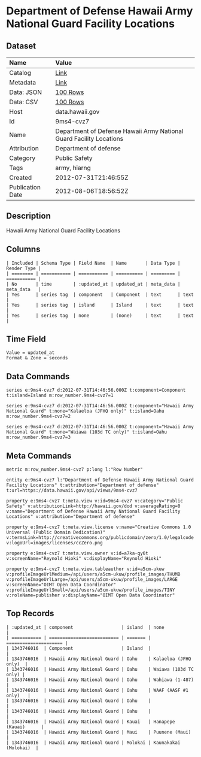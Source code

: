 # Department of Defense Hawaii Army National Guard Facility Locations

## Dataset

| Name | Value |
| :--- | :---- |
| Catalog | [Link](https://catalog.data.gov/dataset/department-of-defense-hawaii-army-national-guard-facility-locations-469e1) |
| Metadata | [Link](https://data.hawaii.gov/api/views/9ms4-cvz7) |
| Data: JSON | [100 Rows](https://data.hawaii.gov/api/views/9ms4-cvz7/rows.json?max_rows=100) |
| Data: CSV | [100 Rows](https://data.hawaii.gov/api/views/9ms4-cvz7/rows.csv?max_rows=100) |
| Host | data.hawaii.gov |
| Id | 9ms4-cvz7 |
| Name | Department of Defense Hawaii Army National Guard Facility Locations |
| Attribution | Department of defense |
| Category | Public Safety |
| Tags | army, hiarng |
| Created | 2012-07-31T21:46:55Z |
| Publication Date | 2012-08-06T18:56:52Z |

## Description

Hawaii Army National Guard Facility Locations

## Columns

```ls
| Included | Schema Type | Field Name  | Name       | Data Type | Render Type |
| ======== | =========== | =========== | ========== | ========= | =========== |
| No       | time        | :updated_at | updated_at | meta_data | meta_data   |
| Yes      | series tag  | component   | Component  | text      | text        |
| Yes      | series tag  | island      | Island     | text      | text        |
| Yes      | series tag  | none        | (none)     | text      | text        |
```

## Time Field

```ls
Value = updated_at
Format & Zone = seconds
```

## Data Commands

```ls
series e:9ms4-cvz7 d:2012-07-31T14:46:56.000Z t:component=Component t:island=Island m:row_number.9ms4-cvz7=1

series e:9ms4-cvz7 d:2012-07-31T14:46:56.000Z t:component="Hawaii Army National Guard" t:none="Kalaeloa (JFHQ only)" t:island=Oahu m:row_number.9ms4-cvz7=2

series e:9ms4-cvz7 d:2012-07-31T14:46:56.000Z t:component="Hawaii Army National Guard" t:none="Waiawa (103d TC only)" t:island=Oahu m:row_number.9ms4-cvz7=3
```

## Meta Commands

```ls
metric m:row_number.9ms4-cvz7 p:long l:"Row Number"

entity e:9ms4-cvz7 l:"Department of Defense Hawaii Army National Guard Facility Locations" t:attribution="Department of defense" t:url=https://data.hawaii.gov/api/views/9ms4-cvz7

property e:9ms4-cvz7 t:meta.view v:id=9ms4-cvz7 v:category="Public Safety" v:attributionLink=http://hawaii.gov/dod v:averageRating=0 v:name="Department of Defense Hawaii Army National Guard Facility Locations" v:attribution="Department of defense"

property e:9ms4-cvz7 t:meta.view.license v:name="Creative Commons 1.0 Universal (Public Domain Dedication)" v:termsLink=http://creativecommons.org/publicdomain/zero/1.0/legalcode v:logoUrl=images/licenses/ccZero.png

property e:9ms4-cvz7 t:meta.view.owner v:id=a7ka-qy6t v:screenName="Reynold Hioki" v:displayName="Reynold Hioki"

property e:9ms4-cvz7 t:meta.view.tableauthor v:id=a5cm-ukuw v:profileImageUrlMedium=/api/users/a5cm-ukuw/profile_images/THUMB v:profileImageUrlLarge=/api/users/a5cm-ukuw/profile_images/LARGE v:screenName="OIMT Open Data Coordinator" v:profileImageUrlSmall=/api/users/a5cm-ukuw/profile_images/TINY v:roleName=publisher v:displayName="OIMT Open Data Coordinator"
```

## Top Records

```ls
| :updated_at | component                  | island  | none                  | 
| =========== | ========================== | ======= | ===================== | 
| 1343746016  | Component                  | Island  |                       | 
| 1343746016  | Hawaii Army National Guard | Oahu    | Kalaeloa (JFHQ only)  | 
| 1343746016  | Hawaii Army National Guard | Oahu    | Waiawa (103d TC only) | 
| 1343746016  | Hawaii Army National Guard | Oahu    | Wahiawa (1-487)       | 
| 1343746016  | Hawaii Army National Guard | Oahu    | WAAF (AASF #1 only)   | 
| 1343746016  | Hawaii Army National Guard | Oahu    |                       | 
| 1343746016  | Hawaii Army National Guard | Oahu    |                       | 
| 1343746016  | Hawaii Army National Guard | Kauai   | Hanapepe (Kauai)      | 
| 1343746016  | Hawaii Army National Guard | Maui    | Puunene (Maui)        | 
| 1343746016  | Hawaii Army National Guard | Molokai | Kaunakakai (Molokai)  | 
```